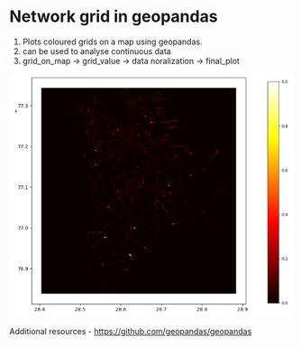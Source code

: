 # Network grid in geopandas

1. Plots coloured grids on a map using geopandas.
2. can be used to analyse continuous data 
3. grid_on_map -> grid_value -> data noralization -> final_plot

![Network grid](/images/network.png)

Additional resources - https://github.com/geopandas/geopandas
